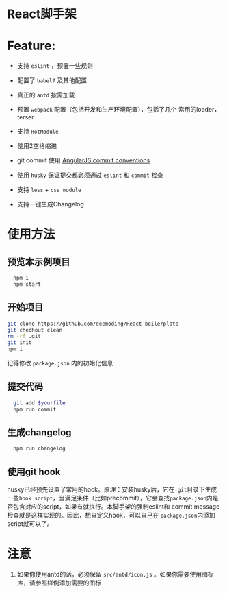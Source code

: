 React脚手架
========

# Feature:

* 支持 `eslint` ，预置一些规则

* 配置了 `babel7` 及其他配置

* 真正的 `antd` 按需加载

* 预置 `webpack` 配置（包括开发和生产环境配置），包括了几个
常用的loader，terser

* 支持 `HotModule`

* 使用2空格缩进

* git commit 使用 [AngularJS commit conventions](https://github.com/angular/angular.js/blob/master/DEVELOPERS.md#commits)

* 使用 `husky` 保证提交都必须通过 `eslint` 和 `commit` 检查

* 支持 `less` + `css module`

* 支持一键生成Changelog

# 使用方法

## 预览本示例项目

```bash
  npm i
  npm start
```

## 开始项目

```bash
git clone https://github.com/deemoding/React-boilerplate
git chechout clean
rm -rf .git
git init
npm i
```

记得修改 `package.json` 内的初始化信息

## 提交代码

```bash
  git add $yourfile
  npm run commit
```

## 生成changelog

```bash
  npm run changelog
```

## 使用git hook

husky已经预先设置了常用的hook。原理：安装husky后，它在`.git`目录下生成一些`hook script`，当满足条件（比如precommit），它会查找`package.json`内是否包含对应的script，如果有就执行。本脚手架的强制eslint和
commit message检查就是这样实现的。因此，想自定义hook，可以自己在
`package.json`内添加script就可以了。

# 注意

1. 如果你使用antd的话，必须保留 `src/antd/icon.js` 。如果你需要使用图标库，请参照样例添加需要的图标
